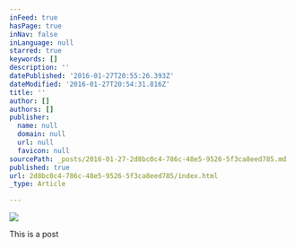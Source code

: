 ```yaml
---
inFeed: true
hasPage: true
inNav: false
inLanguage: null
starred: true
keywords: []
description: ''
datePublished: '2016-01-27T20:55:26.393Z'
dateModified: '2016-01-27T20:54:31.816Z'
title: ''
author: []
authors: []
publisher:
  name: null
  domain: null
  url: null
  favicon: null
sourcePath: _posts/2016-01-27-2d8bc0c4-786c-48e5-9526-5f3ca8eed785.md
published: true
url: 2d8bc0c4-786c-48e5-9526-5f3ca8eed785/index.html
_type: Article

---
```

![](https://the-grid-user-content.s3-us-west-2.amazonaws.com/7c55047c-bd43-43cc-aa3a-f3db089c70d6.jpg)

This is a post